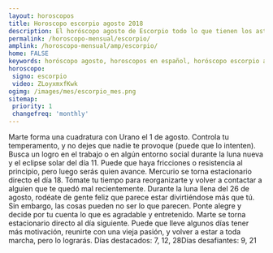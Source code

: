 ```yaml
---
layout: horoscopos
title: Horoscopo escorpio agosto 2018 
description: El horóscopo agosto de Escorpio todo lo que tienen los astros preparados para este mes, amor, trabajo, familia. Todo sobre astrologia, tarot, predicciones. Horoscopo gratis en español, predicciones y astrología.
permalink: /horoscopo-mensual/escorpio/
amplink: /horoscopo-mensual/amp/escorpio/
home: FALSE
keywords: horóscopo agosto, horoscopos en español, horóscopo escorpio agosto , horóscopo esperanza gracia, horoscop, horóscopos gratis, horoscopo escorpio, Tarot, Astrologia, Zodíaco, escorpio, horoscopo gratis, horoscopo del mes 
horoscopo:
 signo: escorpio
 video: ZLoyxmxfKwk
ogimg: /images/mes/escorpio_mes.png
sitemap:
 priority: 1
 changefreq: 'monthly'
---
```



Marte forma una cuadratura con Urano el 1 de agosto. Controla tu temperamento, y no dejes que nadie te provoque (puede que lo intenten). Busca un logro en el trabajo o en algún entorno social durante la luna nueva y el eclipse solar del día 11. Puede que haya fricciones o resistencia al principio, pero luego serás quien avance. Mercurio se torna estacionario directo el día 18. Tómate tu tiempo para reorganizarte y volver a contactar a alguien que te quedó mal recientemente. Durante la luna llena del 26 de agosto, rodéate de gente feliz que parece estar divirtiéndose más que tú. Sin embargo, las cosas pueden no ser lo que parecen. Ponte alegre y decide por tu cuenta lo que es agradable y entretenido. Marte se torna estacionario directo al día siguiente. Puede que lleve algunos días tener más motivación, reunirte con una vieja pasión, y volver a estar a toda marcha, pero lo lograrás. Días destacados: 7, 12, 28Días desafiantes: 9, 21</div>
